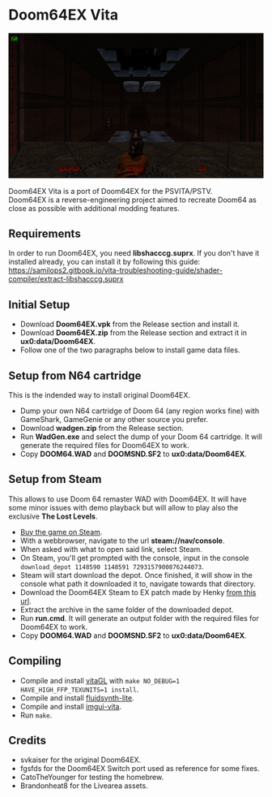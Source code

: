 # Doom64EX Vita
<p align="center"><img src="./shot.png"></p>
Doom64EX Vita is a port of Doom64EX for the PSVITA/PSTV.<br>
Doom64EX is a reverse-engineering project aimed to recreate Doom64 as close as possible with additional modding features.

## Requirements
In order to run Doom64EX, you need <b>libshacccg.suprx</b>. If you don't have it installed already, you can install it by following this guide: https://samilops2.gitbook.io/vita-troubleshooting-guide/shader-compiler/extract-libshacccg.suprx

## Initial Setup
- Download <b>Doom64EX.vpk</b> from the Release section and install it.
- Download <b>Doom64EX.zip</b> from the Release section and extract it in <b>ux0:data/Doom64EX</b>.
- Follow one of the two paragraphs below to install game data files.

## Setup from N64 cartridge
This is the indended way to install original Doom64EX.
- Dump your own N64 cartridge of Doom 64 (any region works fine) with GameShark, GameGenie or any other source you prefer.
- Download <b>wadgen.zip</b> from the Release section.
- Run <b>WadGen.exe</b> and select the dump of your Doom 64 cartridge. It will generate the required files for Doom64EX to work.
- Copy <b>DOOM64.WAD</b> and <b>DOOMSND.SF2</b> to <b>ux0:data/Doom64EX</b>.

## Setup from Steam
This allows to use Doom 64 remaster WAD with Doom64EX. It will have some minor issues with demo playback but will allow to play also the exclusive <b>The Lost Levels</b>.
- [Buy the game on Steam](https://store.steampowered.com/app/1148590/DOOM_64/).
- With a webbrowser, navigate to the url <b>steam://nav/console</b>.
- When asked with what to open said link, select Steam.
- On Steam, you'll get prompted with the console, input in the console `download_depot 1148590 1148591 7293157900876244073`.
- Steam will start download the depot. Once finished, it will show in the console what path it downloaded it to, navigate towards that directory.
- Download the Doom64EX Steam to EX patch made by Henky [from this url](http://henk.tech/doom64).
- Extract the archive in the same folder of the downloaded depot.
- Run <b>run.cmd</b>. It will generate an output folder with the required files for Doom64EX to work.
- Copy <b>DOOM64.WAD</b> and <b>DOOMSND.SF2</b> to <b>ux0:data/Doom64EX</b>.

## Compiling
- Compile and install [vitaGL](https://github.com/Rinnegatamante/vitaGL) with `make NO_DEBUG=1 HAVE_HIGH_FFP_TEXUNITS=1 install`.
- Compile and install [fluidsynth-lite](https://github.com/fgsfdsfgs/fluidsynth-lite).
- Compile and install [imgui-vita](https://github.com/Rinnegatamante/imgui-vita).
- Run `make`.

## Credits
- svkaiser for the original Doom64EX.
- fgsfds for the Doom64EX Switch port used as reference for some fixes.
- CatoTheYounger for testing the homebrew.
- Brandonheat8 for the Livearea assets.
